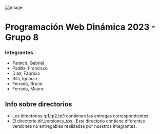 ![image](https://user-images.githubusercontent.com/79814537/227503253-efff5b8d-79b8-4a2b-9e76-79800998b4d5.png)

# Programación Web Dinámica 2023 - Grupo 8


### Integrantes
- Pamich, Gabriel 
- Padilla, Francisco
- Diaz, Fabricio
- Biló, Ignacio
- Ferrada, Bruno
- Ferrada, Mauro


## Info sobre directorios
- Los directorios tp1,tp2,tp3 contienen las entregas correspondientes.
- El directorio dif_versiones_tps : Este directorio contiene diferentes versiones no entregables realizadas por nuestros integrantes.


